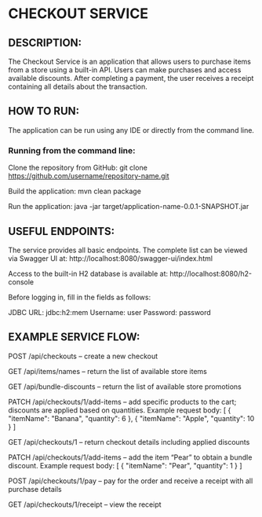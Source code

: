 # CHECKOUT SERVICE


## DESCRIPTION:

The Checkout Service is an application that allows users to purchase items from a store using a built-in API. Users can make purchases and access 
available discounts. After completing a payment, the user receives a receipt containing all details about the transaction.


## HOW TO RUN:

The application can be run using any IDE or directly from the command line.

### Running from the command line:

Clone the repository from GitHub:
git clone https://github.com/username/repository-name.git

Build the application:
mvn clean package

Run the application:
java -jar target/application-name-0.0.1-SNAPSHOT.jar


## USEFUL ENDPOINTS:

The service provides all basic endpoints. The complete list can be viewed via Swagger UI at:
http://localhost:8080/swagger-ui/index.html

Access to the built-in H2 database is available at:
http://localhost:8080/h2-console

Before logging in, fill in the fields as follows:

JDBC URL: jdbc:h2:mem
Username: user
Password: password

## EXAMPLE SERVICE FLOW:

POST /api/checkouts – create a new checkout

GET /api/items/names – return the list of available store items

GET /api/bundle-discounts – return the list of available store promotions

PATCH /api/checkouts/1/add-items – add specific products to the cart; discounts are applied based on quantities. Example request body:
[
{
"itemName": "Banana",
"quantity": 6
},
{
"itemName": "Apple",
"quantity": 10
}
]

GET /api/checkouts/1 – return checkout details including applied discounts

PATCH /api/checkouts/1/add-items – add the item “Pear” to obtain a bundle discount. Example request body:
[
{
"itemName": "Pear",
"quantity": 1
}
]

POST /api/checkouts/1/pay – pay for the order and receive a receipt with all purchase details

GET /api/checkouts/1/receipt – view the receipt
